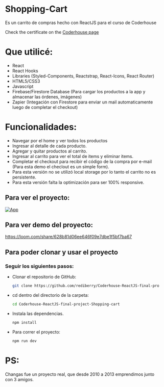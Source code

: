 # Shopping-Cart
Es un carrito de compras hecho con ReactJS para el curso de Coderhouse

Check the certificate on the [Coderhouse page](https://www.coderhouse.com/certificados/6369c3259853ea000e866d2a)

# Que utilicé:

* React
* React Hooks
* Libraries (Styled-Components, Reactstrap, React-Icons, React Router)
* HTML5/CSS3
* Javascript
* Firebase/Firestore Database (Para cargar los productos a la app y almacenar las órdenes, imágenes)
* Zapier (Integación con Firestore para enviar un mail automaticamente luego de completar el checkout)

# Funcionalidades:

* Navegar por el home y ver todos los productos
* Ingresar al detalle de cada producto.
* Agregar y quitar productos al carrito.
* Ingresar al carrito para ver el total de items y eliminar items.
* Completar el checkout para recibir el código de la compra por e-mail (Para esta demo el checlout es un simple form).
* Para esta versión no se utilizó local storage por lo tanto el carrito no es persistente.
* Para esta versión falta la optimización para ser 100% responsive.

## Para ver el proyecto:
[![App](https://img.shields.io/badge/App-informational?style=for-the-badge&logo=netlify&logoColor=fff&color=23272d)](https://changas-store-react.netlify.app)

## Para ver demo del proyecto:
https://loom.com/share/628b81d06ee646f09e7dbe1f5bf7ba67

## Para poder clonar y usar el proyecto 

### Seguir los siguientes pasos:

- Clonar el repositorio de GitHub:

  ```bash
  git clone https://github.com/rediberry/Coderhouse-ReactJS-final-project-Shopping-cart.git
  ```

- cd dentro del directorio de la carpeta:
  ```bash
  cd Coderhouse-ReactJS-final-project-Shopping-cart
  ```

- Instala las dependencias.
  ```bash
  npm install
  ```

- Para correr el proyecto:

  ```bash
  npm run dev
  ```

# PS: 
Changas fue un proyecto real, que desde 2010 a 2013 emprendimos junto con 3 amigos.
